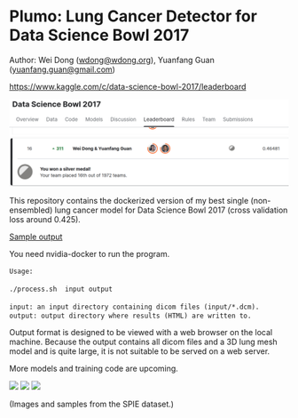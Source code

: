 # Plumo: Lung Cancer Detector for Data Science Bowl 2017

Author: Wei Dong (wdong@wdong.org), Yuanfang Guan (yuanfang.guan@gmail.com)

https://www.kaggle.com/c/data-science-bowl-2017/leaderboard

![image](kaggle.png)

This repository contains the dockerized version of my best
single (non-ensembled) lung cancer model for Data Science Bowl 2017
(cross validation loss around 0.425).

[Sample output](https://www.aaalgo.com/demos/plumo/plumo-example/)

You need nvidia-docker to run the program.

```
Usage:

./process.sh  input output

input: an input directory containing dicom files (input/*.dcm).
output: output directory where results (HTML) are written to.
```
Output format is designed to be viewed with a web browser on the local
machine.  Because the output contains all dicom files and a 3D lung mesh
model and is quite large, it is not suitable to be served on a web
server.

More models and training code are upcoming.

![](http://www.aaalgo.com/demos/plumo/plumo1.png)
![](http://www.aaalgo.com/demos/plumo/plumo2.png)
![](http://www.aaalgo.com/demos/plumo/plumo3.png)

(Images and samples from the SPIE dataset.)

